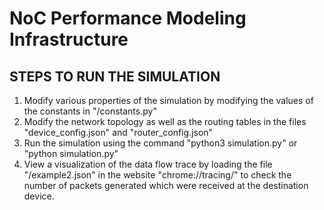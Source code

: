 # NoC Performance Modeling Infrastructure

## STEPS TO RUN THE SIMULATION

1) Modify various properties of the simulation by modifying the values of the constants in "/constants.py"
2) Modify the network topology as well as the routing tables in the files "device_config.json" and "router_config.json"
3) Run the simulation using the command "python3 simulation.py" or "python simulation.py"
4) View a visualization of the data flow trace by loading the file "/example2.json" in the website "chrome://tracing/" to check the number of packets generated which were received at the destination device.
